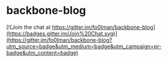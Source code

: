 # backbone-blog

[![Join the chat at https://gitter.im/fo0lman/backbone-blog](https://badges.gitter.im/Join%20Chat.svg)](https://gitter.im/fo0lman/backbone-blog?utm_source=badge&utm_medium=badge&utm_campaign=pr-badge&utm_content=badge)
